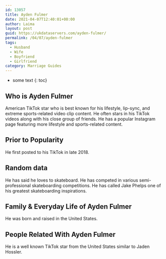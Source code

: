 ```yaml
---
id: 13057
title: Ayden Fulmer
date: 2021-04-07T12:40:01+00:00
author: Laima
layout: post
guid: https://ukdataservers.com/ayden-fulmer/
permalink: /04/07/ayden-fulmer
tags:
  - Husband
  - Wife
  - Boyfriend
  - Girlfriend
category: Marriage Guides
---
```


* some text
{: toc}


## Who is Ayden Fulmer
                  
                  
                  
American TikTok star who is best known for his lifestyle, lip-sync, and extreme sports-related video clip content. He often stars in his TikTok videos along with his close group of friends. He has a popular Instagram page featuring more lifestyle and sports-related content.
                  
              
            
              
            
                
                
                
## Prior to Popularity
                  
                  
                  
He first posted to his TikTok in late 2018.
                  
              
            
              
            
                
                
                
## Random data
                  
                  
                  
He has said he loves to skateboard. He has competed in various semi-professional skateboarding competitions. He has called Jake Phelps one of his greatest skateboarding inspirations.
                  
              
            
              
            
                
                
                
## Family & Everyday Life of Ayden Fulmer
                  
                  
                  
He was born and raised in the United States.
                  
              
            
              
            
                
                
                
## People Related With Ayden Fulmer
                  
                  
                  
He is a well known TikTok star from the United States similar to Jaden Hossler.
                  
              
            
              
            
                
              
            
              
              
            
            
              
            
          
          
          